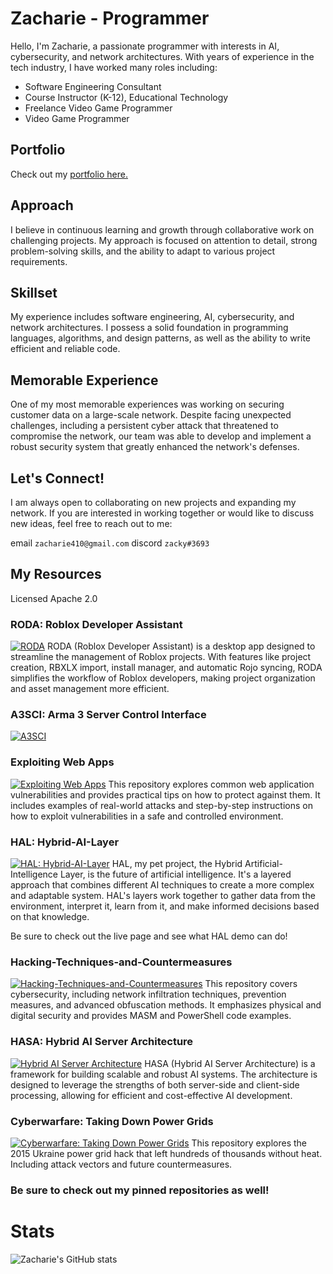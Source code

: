 # Zacharie - Programmer
Hello, I'm Zacharie, a passionate programmer with interests in AI, cybersecurity, and network architectures. With years of experience in the tech industry, I have worked many roles including:
- Software Engineering Consultant
- Course Instructor (K-12), Educational Technology
- Freelance Video Game Programmer
- Video Game Programmer

## Portfolio
Check out my [portfolio here.](https://zacharie410.github.io/)

## Approach
I believe in continuous learning and growth through collaborative work on challenging projects. My approach is focused on attention to detail, strong problem-solving skills, and the ability to adapt to various project requirements.

## Skillset
My experience includes software engineering, AI, cybersecurity, and network architectures. I possess a solid foundation in programming languages, algorithms, and design patterns, as well as the ability to write efficient and reliable code.

## Memorable Experience
One of my most memorable experiences was working on securing customer data on a large-scale network. Despite facing unexpected challenges, including a persistent cyber attack that threatened to compromise the network, our team was able to develop and implement a robust security system that greatly enhanced the network's defenses.

## Let's Connect!
I am always open to collaborating on new projects and expanding my network. If you are interested in working together or would like to discuss new ideas, feel free to reach out to me:

email `zacharie410@gmail.com`
discord `zacky#3693`

## My Resources
Licensed Apache 2.0

### RODA: Roblox Developer Assistant
[![RODA](https://repository-images.githubusercontent.com/665948509/b916f851-57d2-44fe-aa75-f51b8c8fc60f)](https://github.com/zacharie410/RODA--Roblox-Developer-Assistant)
RODA (Roblox Developer Assistant) is a desktop app designed to streamline the management of Roblox projects. With features like project creation, RBXLX import, install manager, and automatic Rojo syncing, RODA simplifies the workflow of Roblox developers, making project organization and asset management more efficient.

### A3SCI: Arma 3 Server Control Interface
[![A3SCI](https://repository-images.githubusercontent.com/613191486/7e889120-a63a-4198-a5ea-f5bb5cfc8ed3)](https://github.com/zacharie410/ARMA-3-Server-Control-Interface)

### Exploiting Web Apps
[![Exploiting Web Apps](https://repository-images.githubusercontent.com/622394912/301461ed-d8e4-47de-896b-275e8ca11e80)](https://github.com/zacharie410/Exploiting-Web-Apps)
This repository explores common web application vulnerabilities and provides practical tips on how to protect against them. It includes examples of real-world attacks and step-by-step instructions on how to exploit vulnerabilities in a safe and controlled environment.

### HAL: Hybrid-AI-Layer
[![HAL: Hybrid-AI-Layer](https://repository-images.githubusercontent.com/622633828/cf42215b-71d4-44a9-819e-8309a838720e)](https://github.com/zacharie410/HAL-Hybrid-AI-Layer)
HAL, my pet project, the Hybrid Artificial-Intelligence Layer, is the future of artificial intelligence. It's a layered approach that combines different AI techniques to create a more complex and adaptable system. HAL's layers work together to gather data from the environment, interpret it, learn from it, and make informed decisions based on that knowledge.

Be sure to check out the live page and see what HAL demo can do!

### Hacking-Techniques-and-Countermeasures
[![Hacking-Techniques-and-Countermeasures](https://repository-images.githubusercontent.com/622057779/ab853a45-fd9b-4d36-b588-01ea1739c3b9)](https://github.com/zacharie410/Hacking-Techniques-and-Countermeasures)
This repository covers cybersecurity, including network infiltration techniques, prevention measures, and advanced obfuscation methods. It emphasizes physical and digital security and provides MASM and PowerShell code examples.

### HASA: Hybrid AI Server Architecture
[![Hybrid AI Server Architecture](https://repository-images.githubusercontent.com/622753263/14f21d37-0d5f-4510-b3d2-24a47103edea)](https://github.com/zacharie410/Hybrid-AI-Server-Architecture)
HASA (Hybrid AI Server Architecture) is a framework for building scalable and robust AI systems. The architecture is designed to leverage the strengths of both server-side and client-side processing, allowing for efficient and cost-effective AI development.

### Cyberwarfare: Taking Down Power Grids
[![Cyberwarfare: Taking Down Power Grids](https://repository-images.githubusercontent.com/622441500/d8864885-155c-4a1e-9895-2ed66c0e318f)](https://github.com/zacharie410/Cyberwarfare-Taking-Down-Power-Grids)
This repository explores the 2015 Ukraine power grid hack that left hundreds of thousands without heat. Including attack vectors and future countermeasures.

### Be sure to check out my pinned repositories as well!

# Stats
![Zacharie's GitHub stats](https://github-readme-stats.vercel.app/api?username=zacharie410&show_icons=true&theme=radical)
